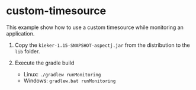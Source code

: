 # custom-timesource

This example show how to use a custom timesource while monitoring an
application.

1. Copy the `kieker-1.15-SNAPSHOT-aspectj.jar` from the distribution
   to the `lib` folder.

2. Execute the gradle build
   - Linux: `./gradlew runMonitoring`
   - Windows: `gradlew.bat runMonitoring`
